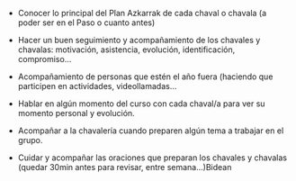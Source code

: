 [nombre]: <> (Bidean 2)
[sidebar]: <> (Bidean 2)
[icon]: <> (fa-hand-fist)
[exit]: <> (exit)

- Conocer lo principal del Plan Azkarrak de cada chaval o chavala (a poder ser en el Paso o cuanto antes)

- Hacer un buen seguimiento y acompañamiento de los chavales y chavalas: motivación, asistencia, evolución, identificación, compromiso...

- Acompañamiento de personas que estén el año fuera (haciendo que participen en actividades, videollamadas...

- Hablar en algún momento del curso con cada chaval/a para ver su momento personal y evolución.

- Acompañar a la chavalería cuando preparen algún tema a trabajar en el grupo.

- Cuidar y acompañar las oraciones que preparan los chavales y chavalas (quedar 30min antes para revisar, entre semana...)Bidean
